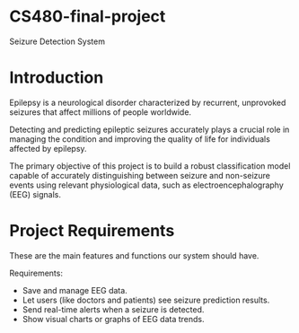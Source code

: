 # CS480-final-project
Seizure Detection System

# Introduction 
Epilepsy is a neurological disorder characterized by recurrent, unprovoked seizures that affect
millions of people worldwide.

Detecting and predicting epileptic seizures accurately plays a crucial role in managing the condition
and improving the quality of life for individuals affected by epilepsy.


The primary objective of this project is to build a robust classification model capable of accurately
distinguishing between seizure and non-seizure events using relevant physiological data, such as
electroencephalography (EEG) signals.


# Project Requirements
These are the main features and functions our system should have.

Requirements:

- Save and manage EEG data.
- Let users (like doctors and patients) see seizure prediction results.
- Send real-time alerts when a seizure is detected.
- Show visual charts or graphs of EEG data trends.

